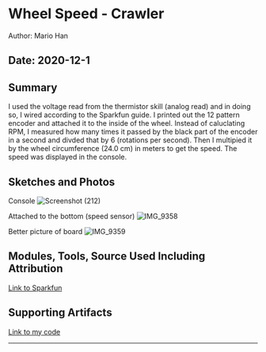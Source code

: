 #  Wheel Speed - Crawler

Author: Mario Han

Date: 2020-12-1
-----

## Summary

I used the voltage read from the thermistor skill (analog read) and in doing so, I wired according to the Sparkfun guide. I printed out the 12 pattern encoder and attached it to the inside of the wheel. Instead of caluclating RPM, I measured how many times it passed by the black part of the encoder in a second and divded that by 6 (rotations per second). Then I multipied it by the wheel circumference (24.0 cm) in meters to get the speed. The speed was displayed in the console.

## Sketches and Photos

Console
![Screenshot (212)](https://user-images.githubusercontent.com/45515930/100808101-866f8800-3401-11eb-9b09-dbf2d0580d63.png)

Attached to the bottom (speed sensor)
![IMG_9358](https://user-images.githubusercontent.com/45515930/100808142-97b89480-3401-11eb-929b-3a5f6f757a17.JPG)

Better picture of board
![IMG_9359](https://user-images.githubusercontent.com/45515930/100808143-98512b00-3401-11eb-8eb0-712af0ce77c6.JPG)

## Modules, Tools, Source Used Including Attribution

[Link to Sparkfun](https://learn.sparkfun.com/tutorials/qrd1114-optical-detector-hookup-guide#example-circuit)

## Supporting Artifacts

[Link to my code](https://github.com/BU-EC444/Han-Mario-1/tree/master/skills/cluster-5/32/code)

-----
